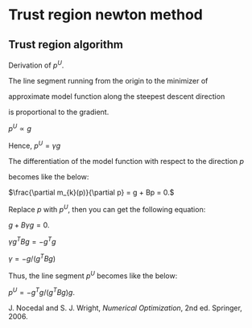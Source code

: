 # Trust region newton method


## Trust region algorithm

Derivation of $p^{U}$.

The line segment running from the origin to the minimizer of 

approximate model function along the steepest descent direction

is proportional to the gradient.

$p^{U} \propto g$

Hence, $p^{U} = \gamma g$

The differentiation of the model function with respect to the direction $p$

becomes like the below:

$\frac{\partial m_{k}(p)}{\partial p} = g + Bp = 0.$

Replace $p$ with $p^{U}$, then you can get the following equation:

$g + B \gamma g = 0.$

$\gamma g^{T} B g = - g^{T} g$

$\gamma = -g / \left(g^{T}Bg\right)$

Thus, the line segment $p^{U}$ becomes like the below:

$p^{U} = -g^{T} g / \left(g^{T} B g\right) g.$

J. Nocedal and S. J. Wright, *Numerical Optimization*, 2nd ed. Springer, 2006.
